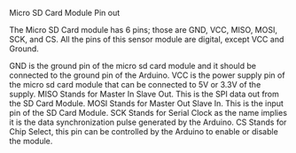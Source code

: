 Micro SD Card Module Pin out

The Micro SD Card module has 6 pins; those are GND, VCC, MISO, MOSI, SCK, and CS. All the pins of this sensor module are digital, except VCC and Ground. 

GND is the ground pin of the micro sd card module and it should be connected to the ground pin of the Arduino.
VCC is the power supply pin of the micro sd card module that can be connected to 5V or 3.3V of the supply.
MISO Stands for Master In Slave Out. This is the SPI data out from the SD Card Module.
MOSI Stands for Master Out Slave In. This is the input pin of the SD Card Module.
SCK Stands for Serial Clock as the name implies it is the data synchronization pulse generated by the Arduino.
CS Stands for Chip Select, this pin can be controlled by the Arduino to enable or disable the module.

